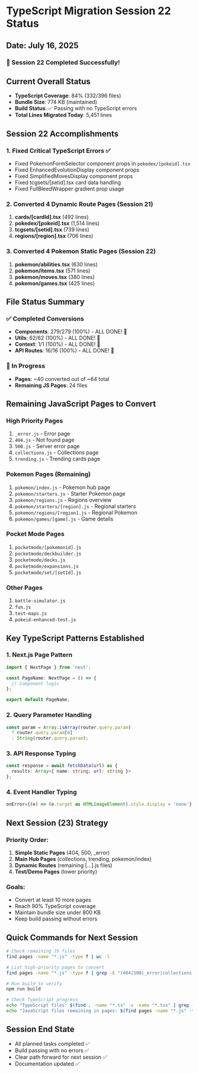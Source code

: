 # TypeScript Migration Session 22 Status
## Date: July 16, 2025

### 🎯 Session 22 Completed Successfully!

## Current Overall Status
- **TypeScript Coverage**: 84% (332/396 files)
- **Bundle Size**: 774 KB (maintained)
- **Build Status**: ✅ Passing with no TypeScript errors
- **Total Lines Migrated Today**: 5,451 lines

## Session 22 Accomplishments

### 1. Fixed Critical TypeScript Errors ✅
- Fixed PokemonFormSelector component props in `pokedex/[pokeid].tsx`
- Fixed EnhancedEvolutionDisplay component props
- Fixed SimplifiedMovesDisplay component props
- Fixed tcgsets/[setid].tsx card data handling
- Fixed FullBleedWrapper gradient prop usage

### 2. Converted 4 Dynamic Route Pages (Session 21)
1. **cards/[cardId].tsx** (492 lines)
2. **pokedex/[pokeid].tsx** (1,514 lines)
3. **tcgsets/[setid].tsx** (739 lines)
4. **regions/[region].tsx** (706 lines)

### 3. Converted 4 Pokemon Static Pages (Session 22)
1. **pokemon/abilities.tsx** (630 lines)
2. **pokemon/items.tsx** (571 lines)
3. **pokemon/moves.tsx** (380 lines)
4. **pokemon/games.tsx** (425 lines)

## File Status Summary

### ✅ Completed Conversions
- **Components**: 279/279 (100%) - ALL DONE! 🎉
- **Utils**: 62/62 (100%) - ALL DONE! 🎉
- **Context**: 1/1 (100%) - ALL DONE! 🎉
- **API Routes**: 16/16 (100%) - ALL DONE! 🎉

### 🚧 In Progress
- **Pages**: ~40 converted out of ~64 total
- **Remaining JS Pages**: 24 files

## Remaining JavaScript Pages to Convert

### High Priority Pages
1. `_error.js` - Error page
2. `404.js` - Not found page
3. `500.js` - Server error page
4. `collections.js` - Collections page
5. `trending.js` - Trending cards page

### Pokemon Pages (Remaining)
1. `pokemon/index.js` - Pokemon hub page
2. `pokemon/starters.js` - Starter Pokemon page
3. `pokemon/regions.js` - Regions overview
4. `pokemon/starters/[region].js` - Regional starters
5. `pokemon/regions/[region].js` - Regional Pokemon
6. `pokemon/games/[game].js` - Game details

### Pocket Mode Pages
1. `pocketmode/[pokemonid].js`
2. `pocketmode/deckbuilder.js`
3. `pocketmode/decks.js`
4. `pocketmode/expansions.js`
5. `pocketmode/set/[setId].js`

### Other Pages
1. `battle-simulator.js`
2. `fun.js`
3. `test-maps.js`
4. `pokeid-enhanced-test.js`

## Key TypeScript Patterns Established

### 1. Next.js Page Pattern
```typescript
import { NextPage } from 'next';

const PageName: NextPage = () => {
  // Component logic
};

export default PageName;
```

### 2. Query Parameter Handling
```typescript
const param = Array.isArray(router.query.param) 
  ? router.query.param[0] 
  : String(router.query.param);
```

### 3. API Response Typing
```typescript
const response = await fetchData(url) as { 
  results: Array<{ name: string; url: string }> 
};
```

### 4. Event Handler Typing
```typescript
onError={(e) => (e.target as HTMLImageElement).style.display = 'none'}
```

## Next Session (23) Strategy

### Priority Order:
1. **Simple Static Pages** (404, 500, _error)
2. **Main Hub Pages** (collections, trending, pokemon/index)
3. **Dynamic Routes** (remaining [...].js files)
4. **Test/Demo Pages** (lower priority)

### Goals:
- Convert at least 10 more pages
- Reach 90% TypeScript coverage
- Maintain bundle size under 800 KB
- Keep build passing without errors

## Quick Commands for Next Session

```bash
# Check remaining JS files
find pages -name "*.js" -type f | wc -l

# List high-priority pages to convert
find pages -name "*.js" -type f | grep -E "(404|500|_error|collections|trending)" | head -10

# Run build to verify
npm run build

# Check TypeScript progress
echo "TypeScript files: $(find . -name "*.ts" -o -name "*.tsx" | grep -E "(pages|components|utils|context)" | wc -l)"
echo "JavaScript files remaining in pages: $(find pages -name "*.js" -type f | wc -l)"
```

## Session End State
- All planned tasks completed ✅
- Build passing with no errors ✅
- Clear path forward for next session ✅
- Documentation updated ✅